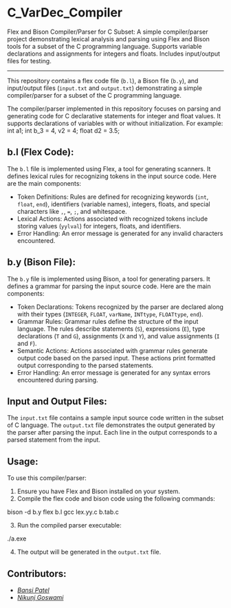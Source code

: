 # C_VarDec_Compiler
Flex and Bison Compiler/Parser for C Subset: A simple compiler/parser project demonstrating lexical analysis and parsing using Flex and Bison tools for a subset of the C programming language. Supports variable declarations and assignments for integers and floats. Includes input/output files for testing. 



-------------------
This repository contains a flex code file (`b.l`), a Bison file (`b.y`), and input/output files (`input.txt` and `output.txt`) demonstrating a simple compiler/parser for a subset of the C programming language.

The compiler/parser implemented in this repository focuses on parsing and generating code for C declarative statements for integer and float values. It supports declarations of variables with or without initialization.
For example:
int a1;
int b_3 = 4, v2 = 4;
float d2 = 3.5;


b.l (Flex Code):
-----------------
The `b.l` file is implemented using Flex, a tool for generating scanners. It defines lexical rules for recognizing tokens in the input source code. Here are the main components:
- Token Definitions: Rules are defined for recognizing keywords (`int`, `float`, `end`), identifiers (variable names), integers, floats, and special characters like `,`, `=`, `;`, and whitespace.
- Lexical Actions: Actions associated with recognized tokens include storing values (`yylval`) for integers, floats, and identifiers.
- Error Handling: An error message is generated for any invalid characters encountered.


b.y (Bison File):
-------------------
The `b.y` file is implemented using Bison, a tool for generating parsers. It defines a grammar for parsing the input source code. Here are the main components:
- Token Declarations: Tokens recognized by the parser are declared along with their types (`INTEGER`, `FLOAT`, `varName`, `INTtype`, `FLOATtype`, `end`).
- Grammar Rules: Grammar rules define the structure of the input language. The rules describe statements (`S`), expressions (`E`), type declarations (`T` and `G`), assignments (`X` and `Y`), and value assignments (`I` and `F`).
- Semantic Actions: Actions associated with grammar rules generate output code based on the parsed input. These actions print formatted output corresponding to the parsed statements.
- Error Handling: An error message is generated for any syntax errors encountered during parsing.


Input and Output Files:
-------------------------
The `input.txt` file contains a sample input source code written in the subset of C language. The `output.txt` file demonstrates the output generated by the parser after parsing the input. Each line in the output corresponds to a parsed statement from the input.


Usage:
--------
To use this compiler/parser:
1. Ensure you have Flex and Bison installed on your system.
2. Compile the flex code and bison code using the following commands:

bison -d b.y
flex b.l
gcc lex.yy.c b.tab.c

3. Run the compiled parser executable:

./a.exe

4. The output will be generated in the `output.txt` file.


Contributors:
---------------
- <a href="https://github.com/Bansi5513">*Bansi Patel*</a>
- <a href="https://github.com/Nikunj-Goswami4">*Nikunj Goswami*</a>
